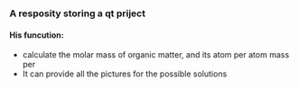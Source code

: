 ###  A resposity storing a qt priject 

#### His funcution:
* calculate the molar mass of organic matter, and its atom per atom mass per 
* It can provide all the pictures for the possible solutions
